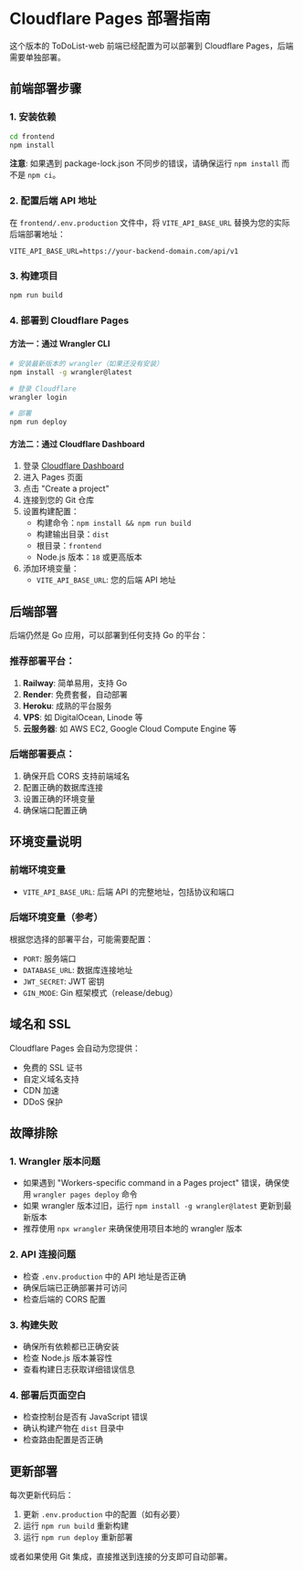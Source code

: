 # Cloudflare Pages 部署指南

这个版本的 ToDoList-web 前端已经配置为可以部署到 Cloudflare Pages，后端需要单独部署。

## 前端部署步骤

### 1. 安装依赖
```bash
cd frontend
npm install
```

**注意**: 如果遇到 package-lock.json 不同步的错误，请确保运行 `npm install` 而不是 `npm ci`。

### 2. 配置后端 API 地址
在 `frontend/.env.production` 文件中，将 `VITE_API_BASE_URL` 替换为您的实际后端部署地址：
```
VITE_API_BASE_URL=https://your-backend-domain.com/api/v1
```

### 3. 构建项目
```bash
npm run build
```

### 4. 部署到 Cloudflare Pages

#### 方法一：通过 Wrangler CLI
```bash
# 安装最新版本的 wrangler（如果还没有安装）
npm install -g wrangler@latest

# 登录 Cloudflare
wrangler login

# 部署
npm run deploy
```

#### 方法二：通过 Cloudflare Dashboard
1. 登录 [Cloudflare Dashboard](https://dash.cloudflare.com/)
2. 进入 Pages 页面
3. 点击 "Create a project"
4. 连接到您的 Git 仓库
5. 设置构建配置：
   - 构建命令：`npm install && npm run build`
   - 构建输出目录：`dist`
   - 根目录：`frontend`
   - Node.js 版本：`18` 或更高版本
6. 添加环境变量：
   - `VITE_API_BASE_URL`: 您的后端 API 地址

## 后端部署

后端仍然是 Go 应用，可以部署到任何支持 Go 的平台：

### 推荐部署平台：
1. **Railway**: 简单易用，支持 Go
2. **Render**: 免费套餐，自动部署
3. **Heroku**: 成熟的平台服务
4. **VPS**: 如 DigitalOcean, Linode 等
5. **云服务器**: 如 AWS EC2, Google Cloud Compute Engine 等

### 后端部署要点：
1. 确保开启 CORS 支持前端域名
2. 配置正确的数据库连接
3. 设置正确的环境变量
4. 确保端口配置正确

## 环境变量说明

### 前端环境变量
- `VITE_API_BASE_URL`: 后端 API 的完整地址，包括协议和端口

### 后端环境变量（参考）
根据您选择的部署平台，可能需要配置：
- `PORT`: 服务端口
- `DATABASE_URL`: 数据库连接地址
- `JWT_SECRET`: JWT 密钥
- `GIN_MODE`: Gin 框架模式（release/debug）

## 域名和 SSL

Cloudflare Pages 会自动为您提供：
- 免费的 SSL 证书
- 自定义域名支持
- CDN 加速
- DDoS 保护

## 故障排除

### 1. Wrangler 版本问题
- 如果遇到 "Workers-specific command in a Pages project" 错误，确保使用 `wrangler pages deploy` 命令
- 如果 wrangler 版本过旧，运行 `npm install -g wrangler@latest` 更新到最新版本
- 推荐使用 `npx wrangler` 来确保使用项目本地的 wrangler 版本

### 2. API 连接问题
- 检查 `.env.production` 中的 API 地址是否正确
- 确保后端已正确部署并可访问
- 检查后端的 CORS 配置

### 3. 构建失败
- 确保所有依赖都已正确安装
- 检查 Node.js 版本兼容性
- 查看构建日志获取详细错误信息

### 4. 部署后页面空白
- 检查控制台是否有 JavaScript 错误
- 确认构建产物在 `dist` 目录中
- 检查路由配置是否正确

## 更新部署

每次更新代码后：
1. 更新 `.env.production` 中的配置（如有必要）
2. 运行 `npm run build` 重新构建
3. 运行 `npm run deploy` 重新部署

或者如果使用 Git 集成，直接推送到连接的分支即可自动部署。